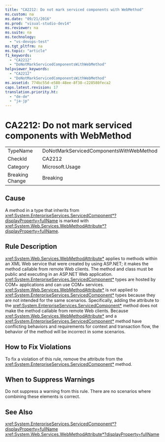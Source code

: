 ```yaml
---
title: "CA2212: Do not mark serviced components with WebMethod"
ms.custom: na
ms.date: "09/21/2016"
ms.prod: "visual-studio-dev14"
ms.reviewer: na
ms.suite: na
ms.technology: 
  - "vs-devops-test"
ms.tgt_pltfrm: na
ms.topic: "article"
f1_keywords: 
  - "CA2212"
  - "DoNotMarkServicedComponentsWithWebMethod"
helpviewer_keywords: 
  - "CA2212"
  - "DoNotMarkServicedComponentsWithWebMethod"
ms.assetid: 774bc55d-e588-48ee-8f38-c228580feca2
caps.latest.revision: 17
translation.priority.ht: 
  - "de-de"
  - "ja-jp"
---
```

# CA2212: Do not mark serviced components with WebMethod
|||  
|-|-|  
|TypeName|DoNotMarkServicedComponentsWithWebMethod|  
|CheckId|CA2212|  
|Category|Microsoft.Usage|  
|Breaking Change|Breaking|  
  
## Cause  
 A method in a type that inherits from <xref:System.EnterpriseServices.ServicedComponent*?displayProperty=fullName> is marked with <xref:System.Web.Services.WebMethodAttribute*?displayProperty=fullName>.  
  
## Rule Description  
 <xref:System.Web.Services.WebMethodAttribute*> applies to methods within an XML Web service that were created by using ASP.NET; it makes the method callable from remote Web clients. The method and class must be public and executing in an ASP.NET Web application. <xref:System.EnterpriseServices.ServicedComponent*> types are hosted by COM+ applications and can use COM+ services. <xref:System.Web.Services.WebMethodAttribute*> is not applied to <xref:System.EnterpriseServices.ServicedComponent*> types because they are not intended for the same scenarios. Specifically, adding the attribute to the <xref:System.EnterpriseServices.ServicedComponent*> method does not make the method callable from remote Web clients. Because <xref:System.Web.Services.WebMethodAttribute*> and a <xref:System.EnterpriseServices.ServicedComponent*> method have conflicting behaviors and requirements for context and transaction flow, the behavior of the method will be incorrect in some scenarios.  
  
## How to Fix Violations  
 To fix a violation of this rule, remove the attribute from the <xref:System.EnterpriseServices.ServicedComponent*> method.  
  
## When to Suppress Warnings  
 Do not suppress a warning from this rule. There are no scenarios where combining these elements is correct.  
  
## See Also  
 <xref:System.EnterpriseServices.ServicedComponent*?displayProperty=fullName>   
 <xref:System.Web.Services.WebMethodAttribute*?displayProperty=fullName>